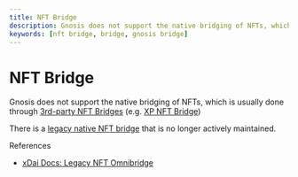 ```yaml
---
title: NFT Bridge
description: Gnosis does not support the native bridging of NFTs, which is usually done through 3rd-party NFT Bridges
keywords: [nft bridge, bridge, gnosis bridge]
---
```


# NFT Bridge

Gnosis does not support the native bridging of NFTs, which is usually done through [3rd-party NFT Bridges](/user-guide/bridges) (e.g. [XP NFT Bridge](https://bridge.xp.network/))

There is a [legacy native NFT bridge](https://docs.tokenbridge.net/eth-xdai-amb-bridge/nft-omnibridge-extension) that is no longer actively maintained. 

References
- [xDai Docs: Legacy NFT Omnibridge](https://developers.gnosischain.com/for-users/bridges/nft-omnibridge)